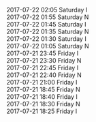 2017-07-22 02:05 Saturday  I  
2017-07-22 01:55 Saturday  N  
2017-07-22 01:45 Saturday  I  
2017-07-22 01:35 Saturday  N  
2017-07-22 01:30 Saturday  I  
2017-07-22 01:05 Saturday  N  
2017-07-21 23:45 Friday  I  
2017-07-21 23:30 Friday  N  
2017-07-21 22:45 Friday  I  
2017-07-21 22:40 Friday  N  
2017-07-21 21:00 Friday  I  
2017-07-21 18:45 Friday  N  
2017-07-21 18:40 Friday  I  
2017-07-21 18:30 Friday  N  
2017-07-21 18:25 Friday  I  
